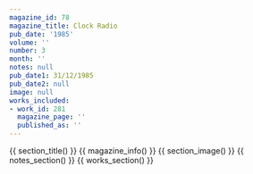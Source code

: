 ```yaml
---
magazine_id: 78
magazine_title: Clock Radio
pub_date: '1985'
volume: ''
number: 3
month: ''
notes: null
pub_date1: 31/12/1985
pub_date2: null
image: null
works_included:
- work_id: 281
  magazine_page: ''
  published_as: ''
---
```


{{ section_title() }}
{{ magazine_info() }}
{{ section_image() }}
{{ notes_section() }}
{{ works_section() }}
